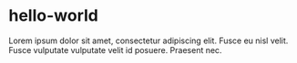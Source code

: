 # hello-world
Lorem ipsum dolor sit amet, consectetur adipiscing elit. Fusce eu nisl velit. Fusce vulputate vulputate velit id posuere. Praesent nec.
